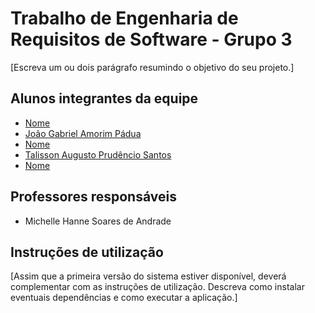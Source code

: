 # Trabalho de Engenharia de Requisitos de Software - Grupo 3

[Escreva um ou dois  parágrafo resumindo o objetivo do seu projeto.]

## Alunos integrantes da equipe

* [Nome](github)
* [João Gabriel Amorim Pádua](https://github.com/jgapadua)
* [Nome](github)
* [Talisson Augusto Prudêncio Santos](https://github.com/Nisuk3)
* [Nome](github)

## Professores responsáveis

* Michelle Hanne Soares de Andrade

## Instruções de utilização

[Assim que a primeira versão do sistema estiver disponível, deverá complementar com as instruções de utilização. Descreva como instalar eventuais dependências e como executar a aplicação.]
